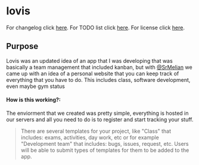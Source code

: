# lovis

For changelog click [here](../blob/master/CHANGELOG.md).
For TODO list click [here](../blob/master/TODO.md).
For license click [here](../blob/master/LICENSE).

## Purpose

Lovis was an updated idea of an app that I was developing that was basically a team management that included kanban, 
but with [@SrMelian](https://github.com/SrMelian) we came up with an idea of a personal website that you can keep track
of everything that you have to do. This includes class, software development, even maybe gym status

#### How is this working?:

The enviorment that we created was pretty simple, everything is hosted in our servers and all you need to do is to register and
start tracking your stuff.

> There are several templates for your project, like "Class" that includes: exams, activities, day work, etc or for example 
> "Development team" that includes: bugs, issues, request, etc. Users will be able to submit types of templates for them to be
> added to the app.



